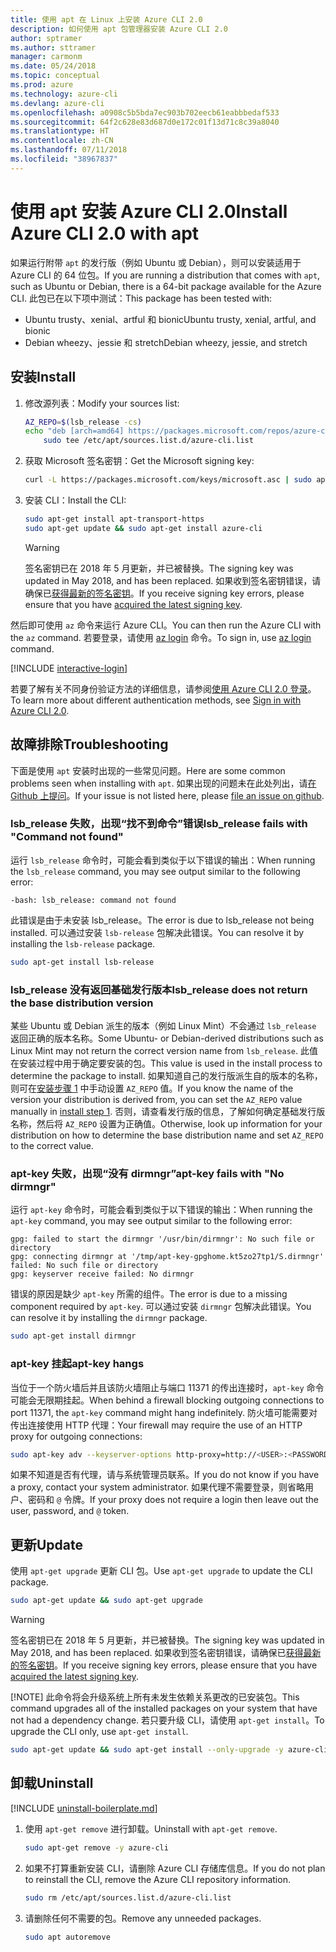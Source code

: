 ```yaml
---
title: 使用 apt 在 Linux 上安装 Azure CLI 2.0
description: 如何使用 apt 包管理器安装 Azure CLI 2.0
author: sptramer
ms.author: sttramer
manager: carmonm
ms.date: 05/24/2018
ms.topic: conceptual
ms.prod: azure
ms.technology: azure-cli
ms.devlang: azure-cli
ms.openlocfilehash: a0908c5b5bda7ec903b702eecb61eabbbedaf533
ms.sourcegitcommit: 64f2c628e83d687d0e172c01f13d71c8c39a8040
ms.translationtype: HT
ms.contentlocale: zh-CN
ms.lasthandoff: 07/11/2018
ms.locfileid: "38967837"
---
```

# <a name="install-azure-cli-20-with-apt"></a><span data-ttu-id="afc2f-103">使用 apt 安装 Azure CLI 2.0</span><span class="sxs-lookup"><span data-stu-id="afc2f-103">Install Azure CLI 2.0 with apt</span></span>

<span data-ttu-id="afc2f-104">如果运行附带 `apt` 的发行版（例如 Ubuntu 或 Debian），则可以安装适用于 Azure CLI 的 64 位包。</span><span class="sxs-lookup"><span data-stu-id="afc2f-104">If you are running a distribution that comes with `apt`, such as Ubuntu or Debian, there is a 64-bit package available for the Azure CLI.</span></span> <span data-ttu-id="afc2f-105">此包已在以下项中测试：</span><span class="sxs-lookup"><span data-stu-id="afc2f-105">This package has been tested with:</span></span>

* <span data-ttu-id="afc2f-106">Ubuntu trusty、xenial、artful 和 bionic</span><span class="sxs-lookup"><span data-stu-id="afc2f-106">Ubuntu trusty, xenial, artful, and bionic</span></span>
* <span data-ttu-id="afc2f-107">Debian wheezy、jessie 和 stretch</span><span class="sxs-lookup"><span data-stu-id="afc2f-107">Debian wheezy, jessie, and stretch</span></span>

## <a name="install"></a><span data-ttu-id="afc2f-108">安装</span><span class="sxs-lookup"><span data-stu-id="afc2f-108">Install</span></span>

1. <div id="install-step-1"/><span data-ttu-id="afc2f-109">修改源列表：</span><span class="sxs-lookup"><span data-stu-id="afc2f-109">Modify your sources list:</span></span>

    ```bash
    AZ_REPO=$(lsb_release -cs)
    echo "deb [arch=amd64] https://packages.microsoft.com/repos/azure-cli/ $AZ_REPO main" | \
        sudo tee /etc/apt/sources.list.d/azure-cli.list
    ```

2. <div id="signingKey"/><span data-ttu-id="afc2f-110">获取 Microsoft 签名密钥：</span><span class="sxs-lookup"><span data-stu-id="afc2f-110">Get the Microsoft signing key:</span></span>

   ```bash
   curl -L https://packages.microsoft.com/keys/microsoft.asc | sudo apt-key add -
   ```

3. <span data-ttu-id="afc2f-111">安装 CLI：</span><span class="sxs-lookup"><span data-stu-id="afc2f-111">Install the CLI:</span></span>

   ```bash
   sudo apt-get install apt-transport-https
   sudo apt-get update && sudo apt-get install azure-cli
   ```

   > [!WARNING]
   > <span data-ttu-id="afc2f-112">签名密钥已在 2018 年 5 月更新，并已被替换。</span><span class="sxs-lookup"><span data-stu-id="afc2f-112">The signing key was updated in May 2018, and has been replaced.</span></span> <span data-ttu-id="afc2f-113">如果收到签名密钥错误，请确保已[获得最新的签名密钥](#signingKey)。</span><span class="sxs-lookup"><span data-stu-id="afc2f-113">If you receive signing key errors, please ensure that you have [acquired the latest signing key](#signingKey).</span></span>

<span data-ttu-id="afc2f-114">然后即可使用 `az` 命令来运行 Azure CLI。</span><span class="sxs-lookup"><span data-stu-id="afc2f-114">You can then run the Azure CLI with the `az` command.</span></span> <span data-ttu-id="afc2f-115">若要登录，请使用 [az login](/cli/azure/reference-index#az-login) 命令。</span><span class="sxs-lookup"><span data-stu-id="afc2f-115">To sign in, use [az login](/cli/azure/reference-index#az-login) command.</span></span>

[!INCLUDE [interactive-login](includes/interactive-login.md)]

<span data-ttu-id="afc2f-116">若要了解有关不同身份验证方法的详细信息，请参阅[使用 Azure CLI 2.0 登录](authenticate-azure-cli.md)。</span><span class="sxs-lookup"><span data-stu-id="afc2f-116">To learn more about different authentication methods, see [Sign in with Azure CLI 2.0](authenticate-azure-cli.md).</span></span>

## <a name="troubleshooting"></a><span data-ttu-id="afc2f-117">故障排除</span><span class="sxs-lookup"><span data-stu-id="afc2f-117">Troubleshooting</span></span>

<span data-ttu-id="afc2f-118">下面是使用 `apt` 安装时出现的一些常见问题。</span><span class="sxs-lookup"><span data-stu-id="afc2f-118">Here are some common problems seen when installing with `apt`.</span></span> <span data-ttu-id="afc2f-119">如果出现的问题未在此处列出，请[在 Github 上提问](https://github.com/Azure/azure-cli/issues)。</span><span class="sxs-lookup"><span data-stu-id="afc2f-119">If your issue is not listed here, please [file an issue on github](https://github.com/Azure/azure-cli/issues).</span></span>

### <a name="lsbrelease-fails-with-command-not-found"></a><span data-ttu-id="afc2f-120">lsb_release 失败，出现“找不到命令”错误</span><span class="sxs-lookup"><span data-stu-id="afc2f-120">lsb_release fails with "Command not found"</span></span>

<span data-ttu-id="afc2f-121">运行 `lsb_release` 命令时，可能会看到类似于以下错误的输出：</span><span class="sxs-lookup"><span data-stu-id="afc2f-121">When running the `lsb_release` command, you may see output similar to the following error:</span></span>

```output
-bash: lsb_release: command not found
```

<span data-ttu-id="afc2f-122">此错误是由于未安装 lsb_release。</span><span class="sxs-lookup"><span data-stu-id="afc2f-122">The error is due to lsb_release not being installed.</span></span> <span data-ttu-id="afc2f-123">可以通过安装 `lsb-release` 包解决此错误。</span><span class="sxs-lookup"><span data-stu-id="afc2f-123">You can resolve it by installing the `lsb-release` package.</span></span>

```bash
sudo apt-get install lsb-release
```

### <a name="lsbrelease-does-not-return-the-base-distribution-version"></a><span data-ttu-id="afc2f-124">lsb_release 没有返回基础发行版本</span><span class="sxs-lookup"><span data-stu-id="afc2f-124">lsb_release does not return the base distribution version</span></span>

<span data-ttu-id="afc2f-125">某些 Ubuntu 或 Debian 派生的版本（例如 Linux Mint）不会通过 `lsb_release` 返回正确的版本名称。</span><span class="sxs-lookup"><span data-stu-id="afc2f-125">Some Ubuntu- or Debian-derived distributions such as Linux Mint may not return the correct version name from `lsb_release`.</span></span> <span data-ttu-id="afc2f-126">此值在安装过程中用于确定要安装的包。</span><span class="sxs-lookup"><span data-stu-id="afc2f-126">This value is used in the install process to determine the package to install.</span></span> <span data-ttu-id="afc2f-127">如果知道自己的发行版派生自的版本的名称，则可在[安装步骤 1](#install-step-1) 中手动设置 `AZ_REPO` 值。</span><span class="sxs-lookup"><span data-stu-id="afc2f-127">If you know the name of the version your distribution is derived from, you can set the `AZ_REPO` value manually in [install step 1](#install-step-1).</span></span> <span data-ttu-id="afc2f-128">否则，请查看发行版的信息，了解如何确定基础发行版名称，然后将 `AZ_REPO` 设置为正确值。</span><span class="sxs-lookup"><span data-stu-id="afc2f-128">Otherwise, look up information for your distribution on how to determine the base distribution name and set `AZ_REPO` to the correct value.</span></span>

### <a name="apt-key-fails-with-no-dirmngr"></a><span data-ttu-id="afc2f-129">apt-key 失败，出现“没有 dirmngr”</span><span class="sxs-lookup"><span data-stu-id="afc2f-129">apt-key fails with "No dirmngr"</span></span>

<span data-ttu-id="afc2f-130">运行 `apt-key` 命令时，可能会看到类似于以下错误的输出：</span><span class="sxs-lookup"><span data-stu-id="afc2f-130">When running the `apt-key` command, you may see output similar to the following error:</span></span>

```output
gpg: failed to start the dirmngr '/usr/bin/dirmngr': No such file or directory
gpg: connecting dirmngr at '/tmp/apt-key-gpghome.kt5zo27tp1/S.dirmngr' failed: No such file or directory
gpg: keyserver receive failed: No dirmngr
```

<span data-ttu-id="afc2f-131">错误的原因是缺少 `apt-key` 所需的组件。</span><span class="sxs-lookup"><span data-stu-id="afc2f-131">The error is due to a missing component required by `apt-key`.</span></span> <span data-ttu-id="afc2f-132">可以通过安装 `dirmngr` 包解决此错误。</span><span class="sxs-lookup"><span data-stu-id="afc2f-132">You can resolve it by installing the `dirmngr` package.</span></span>

```bash
sudo apt-get install dirmngr
```

### <a name="apt-key-hangs"></a><span data-ttu-id="afc2f-133">apt-key 挂起</span><span class="sxs-lookup"><span data-stu-id="afc2f-133">apt-key hangs</span></span>

<span data-ttu-id="afc2f-134">当位于一个防火墙后并且该防火墙阻止与端口 11371 的传出连接时，`apt-key` 命令可能会无限期挂起。</span><span class="sxs-lookup"><span data-stu-id="afc2f-134">When behind a firewall blocking outgoing connections to port 11371, the `apt-key` command might hang indefinitely.</span></span> <span data-ttu-id="afc2f-135">防火墙可能需要对传出连接使用 HTTP 代理：</span><span class="sxs-lookup"><span data-stu-id="afc2f-135">Your firewall may require the use of an HTTP proxy for outgoing connections:</span></span>

```bash
sudo apt-key adv --keyserver-options http-proxy=http://<USER>:<PASSWORD>@<PROXY-HOST>:<PROXY-PORT>/ --keyserver packages.microsoft.com --recv-keys 52E16F86FEE04B979B07E28DB02C46DF417A0893
```

<span data-ttu-id="afc2f-136">如果不知道是否有代理，请与系统管理员联系。</span><span class="sxs-lookup"><span data-stu-id="afc2f-136">If you do not know if you have a proxy, contact your system administrator.</span></span> <span data-ttu-id="afc2f-137">如果代理不需要登录，则省略用户、密码和 `@` 令牌。</span><span class="sxs-lookup"><span data-stu-id="afc2f-137">If your proxy does not require a login then leave out the user, password, and `@` token.</span></span>

## <a name="update"></a><span data-ttu-id="afc2f-138">更新</span><span class="sxs-lookup"><span data-stu-id="afc2f-138">Update</span></span>

<span data-ttu-id="afc2f-139">使用 `apt-get upgrade` 更新 CLI 包。</span><span class="sxs-lookup"><span data-stu-id="afc2f-139">Use `apt-get upgrade` to update the CLI package.</span></span>

   ```bash
   sudo apt-get update && sudo apt-get upgrade
   ```

> [!WARNING]
> <span data-ttu-id="afc2f-140">签名密钥已在 2018 年 5 月更新，并已被替换。</span><span class="sxs-lookup"><span data-stu-id="afc2f-140">The signing key was updated in May 2018, and has been replaced.</span></span> <span data-ttu-id="afc2f-141">如果收到签名密钥错误，请确保已[获得最新的签名密钥](#signingKey)。</span><span class="sxs-lookup"><span data-stu-id="afc2f-141">If you receive signing key errors, please ensure that you have [acquired the latest signing key](#signingKey).</span></span>
>
> [!NOTE]
> <span data-ttu-id="afc2f-142">此命令将会升级系统上所有未发生依赖关系更改的已安装包。</span><span class="sxs-lookup"><span data-stu-id="afc2f-142">This command upgrades all of the installed packages on your system that have not had a dependency change.</span></span>
> <span data-ttu-id="afc2f-143">若只要升级 CLI，请使用 `apt-get install`。</span><span class="sxs-lookup"><span data-stu-id="afc2f-143">To upgrade the CLI only, use `apt-get install`.</span></span>
> ```bash
> sudo apt-get update && sudo apt-get install --only-upgrade -y azure-cli
> ```

## <a name="uninstall"></a><span data-ttu-id="afc2f-144">卸载</span><span class="sxs-lookup"><span data-stu-id="afc2f-144">Uninstall</span></span>

[!INCLUDE [uninstall-boilerplate.md](includes/uninstall-boilerplate.md)]

1. <span data-ttu-id="afc2f-145">使用 `apt-get remove` 进行卸载。</span><span class="sxs-lookup"><span data-stu-id="afc2f-145">Uninstall with `apt-get remove`.</span></span>

    ```bash
    sudo apt-get remove -y azure-cli
    ```

2. <span data-ttu-id="afc2f-146">如果不打算重新安装 CLI，请删除 Azure CLI 存储库信息。</span><span class="sxs-lookup"><span data-stu-id="afc2f-146">If you do not plan to reinstall the CLI, remove the Azure CLI repository information.</span></span>

   ```bash
   sudo rm /etc/apt/sources.list.d/azure-cli.list
   ```

3. <span data-ttu-id="afc2f-147">请删除任何不需要的包。</span><span class="sxs-lookup"><span data-stu-id="afc2f-147">Remove any unneeded packages.</span></span>

   ```bash
   sudo apt autoremove
   ```
